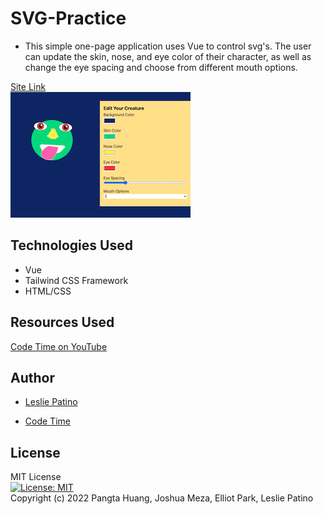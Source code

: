 # SVG-Practice

* This simple one-page application uses Vue to control svg's. The user can update the skin, nose, and eye color of their character, as well as change the eye spacing and choose from different mouth options. 


[Site Link](https://lesliejpatino.github.io/svg-practice/)
<br />
![Site Demo](images/demo.png)

## Technologies Used
* Vue
* Tailwind CSS Framework
* HTML/CSS

## Resources Used
[Code Time on YouTube](https://www.youtube.com/watch?v=Fjeep99J2xo&list=PLylMDDjFIp1BCxG2AMTU6w8AZEgtdtmS6&index=1)

## Author
* [Leslie Patino](https://www.linkedin.com/in/lesliejpatino/)

* [Code Time](https://www.youtube.com/watch?v=Fjeep99J2xo&list=PLylMDDjFIp1BCxG2AMTU6w8AZEgtdtmS6&index=1)

## License

MIT License <br/>
[![License: MIT](https://img.shields.io/badge/License-MIT-yellow.svg)](https://opensource.org/licenses/MIT) <br/>
Copyright (c) 2022 Pangta Huang, Joshua Meza, Elliot Park, Leslie Patino
